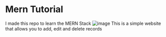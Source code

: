 # Mern Tutorial

I made this repo to learn the MERN Stack
![image](https://user-images.githubusercontent.com/76583147/210490442-8cf66f18-ac16-4836-95b1-41df669708dc.png)
This is a simple website that allows you to add, edit and delete records
